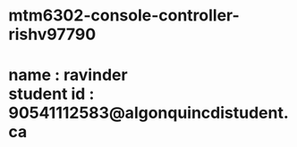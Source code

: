 # mtm6302-console-controller-rishv97790
<h1>name : ravinder<br>student id : 90541112583@algonquincdistudent.ca

